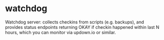 # watchdog
Watchdog server: collects checkins from scripts (e.g. backups), and provides status endpoints returning OKAY if checkin happened within last N hours, which you can monitor via updown.io or similar.
